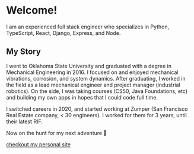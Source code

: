 # Welcome!

I am an experienced full stack engineer who specializes in Python, TypeScript, React, Django, Express, and Node. 

## My Story

I went to Oklahoma State University and graduated with a degree in Mechanical Engineering in 2016. I focused on and enjoyed mechanical vibrations, corrosion, and system dynamics. After graduating, I worked in the field as a lead mechanical engineer and project manager (industrial robotics). On the side, I was taking courses (CS50, Java Foundations, etc) and building my own apps in hopes that I could code full time. 

I switched careers in 2020, and started working at Zumper (San Francisco Real Estate company, < 30 engineers). I worked for them for 3 years, until their latest RIF. 

Now on the hunt for my next adventure 🏹

[checkout my personal site](https://www.sd3.dev/)

<!--
**sammydowds/sammydowds** is a ✨ _special_ ✨ repository because its `README.md` (this file) appears on your GitHub profile.

Here are some ideas to get you started:

- 🔭 I’m currently working on ...
- 🌱 I’m currently learning ...
- 👯 I’m looking to collaborate on ...
- 🤔 I’m looking for help with ...
- 💬 Ask me about ...
- 📫 How to reach me: ...
- 😄 Pronouns: ...
- ⚡ Fun fact: ...
-->
